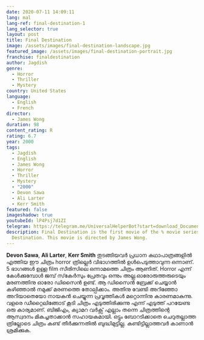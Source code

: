 ```yaml
---
date: 2020-07-11 14:09:11
lang: mal
lang-ref: final-destination-1
lang_selector: true
layout: post
title: Final Destination
image: /assets/images/final-destination-landscape.jpg
featured_image: /assets/images/final-destination-portrait.jpg
franchise: finaldestination
author: Jagdish
genre:
  - Horror
  - Thriller
  - Mystery
country: United States
language:
  - English
  - French
director:
  - James Wong
duration: 98
content_rating: R
rating: 6.7
year: 2000
tags:
  - Jagdish
  - English
  - James Wong
  - Horror
  - Thriller
  - Mystery
  - "2000"
  - Devon Sawa
  - Ali Larter
  - Kerr Smith
featured: false
imageshadow: true
youtubeId: lP4Psj7d1ZI
telegram: https://telegram.me/UniversalHelperBot?start=download_Document_973
description: Final Destination is the first movie of the % movie series of Final
  Destination. This movie is directed by James Wong.
---
```

**Devon Sawa**, **Ali Larter**, **Kerr Smith** തുടങ്ങിയവർ പ്രധാന കഥാപാത്രങ്ങളിൽ എത്തിയ ഈ ചിത്രം horror ത്രില്ലെർ വിഭാഗത്തിൽ ഉൾപെടുത്താവുന്ന ഒന്നാണ്.
5 ഭാഗങ്ങൾ ഉള്ള film സീരിസിലെ ഒന്നാമത്തെ ചിത്രം ആണിത്.
Horror എന്ന് കേൾക്കുമ്പോൾ ജമ്പ് സ്‌കേർസും പ്രേതവും ഒന്നും അല്ല.ഓരോരുത്തരുടെയും മരണത്തിനു ഓരോ ഡിസൈൻ ഉണ്ട്. ആ ഡിസൈൻ ബ്രേക്ക്‌ ചെയ്യാൻ കഴിഞ്ഞാൽ നമുക്ക് മരണത്തെ തോല്പിക്കാം. അതിനു വേണ്ടി അറിഞ്ഞോ അറിയാതെയോ നായകൻ ചെയ്യുന്ന പ്രവൃത്തികൾ മറ്റൊന്നിനു കാരണമാകുന്നു. വളരെ ഡീറ്റൈലിങ്ങോട് കൂടി ചിത്രം എടുത്തിരിക്കുന്നു എന്ന് എടുത്ത് പറയേണ്ട ഒരു കാര്യമാണ്.
ബിജിഎം, ക്യാമറ വർക്സ് എല്ലാം തന്നെ ചിത്രത്തിന്റെ ആസ്വദനം  മികച്ചതാക്കാൻ സഹായകമായി.
ഒട്ടും ബോറടിക്കാതെ ചെറുതല്ലാത്ത ത്രില്ലോടെ ചിത്രം കണ്ട് തീർക്കുന്നതിൽ ബുദ്ധിമുട്ടില്ല. കണ്ടിട്ടില്ലാത്തവർ കാണാൻ ശ്രമിക്കുക.